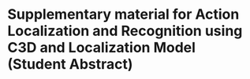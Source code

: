 # Supplementary material for Action Localization and Recognition using C3D and Localization Model (Student Abstract)
